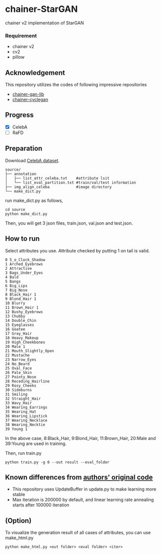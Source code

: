 # chainer-StarGAN
chainer v2 implementation of StarGAN  

### Requirement  
- chainer v2
- cv2
- pillow

## Acknowledgement
This repository utilizes the codes of following impressive repositories  
- [chainer-gan-lib](https://github.com/pfnet-research/chainer-gan-lib)  
- [chainer-cyclegan](https://github.com/Aixile/chainer-cyclegan)  

## Progress  
- [x] CelebA 
- [ ] RaFD 

## Preparation
Download [CelebA dataset](http://mmlab.ie.cuhk.edu.hk/projects/CelebA.html).  
```
source/
├── annotation
│   ├── list_attr_celeba.txt    #attribute lsit
│   └── list_eval_partition.txt #train/val/test information
├── img_align_celeba            #image directory
└── make_dict.py
```

run make_dict.py as follows,
```
cd source
python make_dict.py
``` 
Then, you will get 3 json files, train.json, val.json and test.json.   

## How to run
Select attributes you use. Attribute checked by putting 1 on tail is valid.  
```
0 5_o_Clock_Shadow
1 Arched_Eyebrows
2 Attractive
3 Bags_Under_Eyes
4 Bald
5 Bangs
6 Big_Lips
7 Big_Nose
8 Black_Hair 1 
9 Blond_Hair 1
10 Blurry
11 Brown_Hair 1
12 Bushy_Eyebrows
13 Chubby
14 Double_Chin
15 Eyeglasses
16 Goatee
17 Gray_Hair
18 Heavy_Makeup
19 High_Cheekbones
20 Male 1
21 Mouth_Slightly_Open
22 Mustache
23 Narrow_Eyes
24 No_Beard
25 Oval_Face
26 Pale_Skin
27 Pointy_Nose
28 Receding_Hairline
29 Rosy_Cheeks
30 Sideburns
31 Smiling
32 Straight_Hair
33 Wavy_Hair
34 Wearing_Earrings
35 Wearing_Hat
36 Wearing_Lipstick
37 Wearing_Necklace
38 Wearing_Necktie
39 Young 1
```
In the above case, 8:Black_Hair, 9:Blond_Hair, 11:Brown_Hair, 20:Male and 39:Young are used in training.  

Then, run train.py
```
python train.py -g 0 --out result --eval_folder
```

## Known differences from [authors' original code](https://github.com/yunjey/StarGAN)
- This repository uses UpdateBuffer in update.py to make learning more stable
- Max iteration is 200000 by default, and linear learning rate annealing starts after 100000 iteration  

## (Option)
To visualize the generation result of all cases of attributes, you can use make_html.py
```
python make_html.py <out folder> <eval folder> <iter>
```

